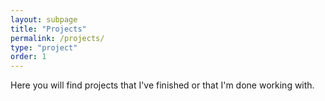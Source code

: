 ```yaml
---
layout: subpage
title: "Projects"
permalink: /projects/
type: "project"
order: 1
---
```


Here you will find projects that I've finished or that I'm done working with.

